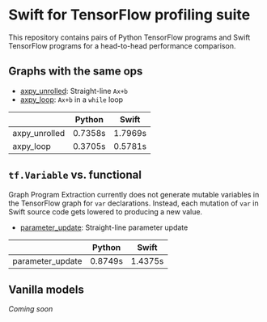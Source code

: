 # Swift for TensorFlow profiling suite

This repository contains pairs of Python TensorFlow programs and Swift TensorFlow programs for a head-to-head performance comparison.

## Graphs with the same ops

- [axpy_unrolled](axpy_unrolled): Straight-line `Ax+b`
- [axpy_loop](axpy_loop): `Ax+b` in a `while` loop

|                  |  Python |   Swift |
|------------------|---------|---------|
| axpy_unrolled    | 0.7358s | 1.7969s |
| axpy_loop        | 0.3705s | 0.5781s |

## `tf.Variable` vs. functional

Graph Program Extraction currently does not generate mutable variables in the TensorFlow graph for `var` declarations. Instead, each mutation of `var` in Swift source code gets lowered to producing a new value.

- [parameter_update](parameter_update): Straight-line parameter update

|                  |  Python |   Swift |
|------------------|---------|---------|
| parameter_update | 0.8749s | 1.4375s |

## Vanilla models

_Coming soon_